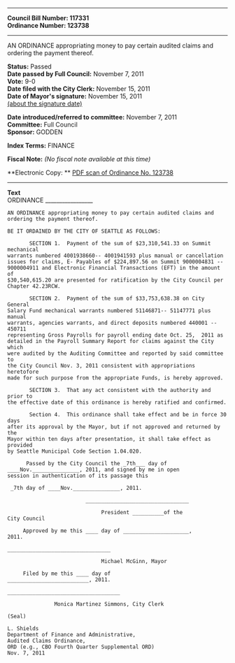 * * * * *  
  
**Council Bill Number: [](#h0)[](#h2)117331**   
**Ordinance Number: 123738**  
  
* * * * *  
  
AN ORDINANCE appropriating money to pay certain audited claims and ordering the payment thereof.  
  
**Status:** Passed   
**Date passed by Full Council:** November 7, 2011   
**Vote:** 9-0   
**Date filed with the City Clerk:** November 15, 2011   
**Date of Mayor's signature:** November 15, 2011   
[(about the signature date)](/~public/approvaldate.htm)   
  
  
**Date introduced/referred to committee:** November 7, 2011   
**Committee:** Full Council   
**Sponsor:** GODDEN   
  
**Index Terms:** FINANCE  
  
**Fiscal Note:** *(No fiscal note available at this time)*  
  
**Electronic Copy: ** [PDF scan of Ordinance No. 123738](/~archives/Ordinances/Ord_123738.pdf)  
  
* * * * *  
  
**Text**  
    ORDINANCE _________________  
  
    AN ORDINANCE appropriating money to pay certain audited claims and  
    ordering the payment thereof.  
  
    BE IT ORDAINED BY THE CITY OF SEATTLE AS FOLLOWS:  
  
           SECTION 1.  Payment of the sum of $23,310,541.33 on Summit mechanical  
    warrants numbered 4001938660-- 4001941593 plus manual or cancellation  
    issues for claims, E- Payables of $224,897.56 on Summit 9000004831 --  
    9000004911 and Electronic Financial Transactions (EFT) in the amount of  
    $30,540,615.20 are presented for ratification by the City Council per  
    Chapter 42.23RCW.  
  
           SECTION 2.  Payment of the sum of $33,753,638.38 on City General  
    Salary Fund mechanical warrants numbered 51146871-- 51147771 plus manual  
    warrants, agencies warrants, and direct deposits numbered 440001 -- 450711  
    representing Gross Payrolls for payroll ending date Oct. 25,  2011 as  
    detailed in the Payroll Summary Report for claims against the City which  
    were audited by the Auditing Committee and reported by said committee to  
    the City Council Nov. 3, 2011 consistent with appropriations heretofore  
    made for such purpose from the appropriate Funds, is hereby approved.  
  
           SECTION 3.  That any act consistent with the authority and prior to  
    the effective date of this ordinance is hereby ratified and confirmed.  
  
           Section 4.  This ordinance shall take effect and be in force 30 days  
    after its approval by the Mayor, but if not approved and returned by the  
    Mayor within ten days after presentation, it shall take effect as provided  
    by Seattle Municipal Code Section 1.04.020.  
  
          Passed by the City Council the _7th___ day of  
    ____Nov._______________, 2011, and signed by me in open  
    session in authentication of its passage this  
  
     _7th day of ____Nov._______________, 2011.  
  
                             _________________________________  
  
                                  President __________of the  
    City Council  
  
         Approved by me this ____ day of _____________________,  
    2011.  
  
    _________________________________  
  
                                  Michael McGinn, Mayor  
  
         Filed by me this ____ day of  
    __________________________, 2011.  
  
    ____________________________________  
  
                   Monica Martinez Simmons, City Clerk  
  
    (Seal)  
  
    L. Shields  
    Department of Finance and Administrative,  
    Audited Claims Ordinance,  
    ORD (e.g., CBO Fourth Quarter Supplemental ORD)  
    Nov. 7, 2011  
